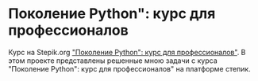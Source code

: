 # Поколение Python": курс для профессионалов
Курс на Stepik.org ["Поколение Python": курс для профессионалов"](https://stepik.org/course/82541).
В этом проекте представлены решенные мною задачи с курса "Поколение Python": курс для профессионалов" на платформе степик.
